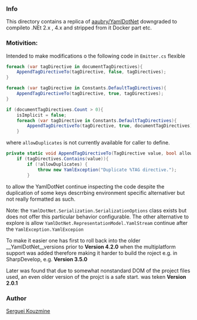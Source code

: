 ### Info

This directory contains a replica of 
[aaubry/YamlDotNet](https://github.com/aaubry/YamlDotNet)
downgraded to compileto .NEt 2.x , 4.x 
and stripped from it Docker part etc.
### Motivition:

Intended to make modifications o the following code in `Emitter.cs` flexible
```csharp
foreach (var tagDirective in documentTagDirectives){
    AppendTagDirectiveTo(tagDirective, false, tagDirectives);
}

foreach (var tagDirective in Constants.DefaultTagDirectives){
    AppendTagDirectiveTo(tagDirective, true, tagDirectives);
}

if (documentTagDirectives.Count > 0){
    isImplicit = false;
    foreach (var tagDirective in Constants.DefaultTagDirectives){
        AppendTagDirectiveTo(tagDirective, true, documentTagDirectives);
    }
```
where `allowDuplicates` is not currently available for caller to define.
```csharp
private static void AppendTagDirectiveTo(TagDirective value, bool allowDuplicates, TagDirectiveCollection tagDirectives){
    if (tagDirectives.Contains(value)){
        if (!allowDuplicates) {
            throw new YamlException("Duplicate %TAG directive.");
        }
```
to allow the YamlDotNet continue inspecting the code despite the duplication of some keys descrrbing environment specific alternativer but not really formatted as such.

Note: the `YamlDotNet.Serialization.SerializationOptions` class exists but does not offer this  particular behavior configurable.
The other alternative to explore is allow `YamlDotNet.RepresentationModel.YamlStream` continue after the `YamlException.YamlExcepion`

To make it easier one has first to roll back into the older __YamlDotNet__versions prior to __Version 4.2.0__ when the multiplatform support was added therefore making it harder to build the roject e.g. in SharpDevelop,
e.g. __Version 3.5.0__

Later was found that due to somewhat nonstandard DOM of the project files used, an even older version of the  projct is a safe start.
was teken __Version 2.0.1__

### Author
[Serguei Kouzmine](kouzmine_serguei@yahoo.com)
